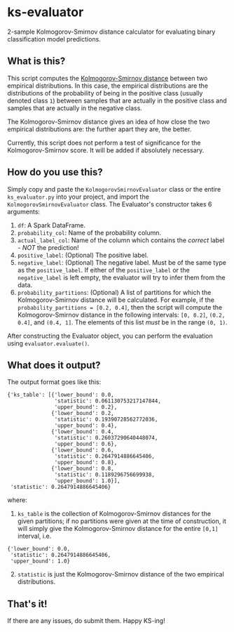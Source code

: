 # ks-evaluator
2-sample Kolmogorov-Smirnov distance calculator for evaluating binary classification model predictions.

## What is this?
This script computes the [Kolmogorov-Smirnov distance](https://en.wikipedia.org/wiki/Kolmogorov%E2%80%93Smirnov_test#Two-sample_Kolmogorov%E2%80%93Smirnov_test) between two empirical distributions. In this case, the empirical distributions are the distributions of the probability of being in the positive class (usually denoted class `1`) between samples that are actually in the positive class and samples that are actually in the negative class.

The Kolmogorov-Smirnov distance gives an idea of how close the two empirical distributions are: the further apart they are, the better.

Currently, this script does not perform a test of significance for the Kolmogorov-Smirnov score. It will be added if absolutely necessary.

## How do you use this?
Simply copy and paste the `KolmogorovSmirnovEvaluator` class or the entire `ks_evaluator.py` into your project, and import the `KolmogorovSmirnovEvaluator` class. The Evaluator's constructor takes 6 arguments:
1. `df`: A Spark DataFrame.
1. `probability_col`: Name of the probability column.
1. `actual_label_col`: Name of the column which contains the *correct* label - *NOT* the prediction!
1. `positive_label`: (Optional) The positive label.
1. `negative_label`: (Optional) The negative label. Must be of the same type as the `positive_label`. If either of the `positive_label` or the `negative_label` is left empty, the evaluator will try to infer them from the data.
1. `probability_partitions`: (Optional) A list of partitions for which the Kolmogorov-Smirnov distance will be calculated. For example, if the `probability_partitions = [0.2, 0.4]`, then the script will compute the Kolmogorov-Smirnov distance in the following intervals: `[0, 0.2]`, `(0.2, 0.4]`, and `(0.4, 1]`. The elements of this list *must* be in the range `(0, 1)`.

After constructing the Evaluator object, you can perform the evaluation using `evaluator.evaluate()`.

## What does it output?
The output format goes like this:
```
{'ks_table': [{'lower_bound': 0.0,
               'statistic': 0.061130753217147844,
               'upper_bound': 0.2},
              {'lower_bound': 0.2,
               'statistic': 0.19390728562772036,
               'upper_bound': 0.4},
              {'lower_bound': 0.4,
               'statistic': 0.26037290640448074,
               'upper_bound': 0.6},
              {'lower_bound': 0.6,
               'statistic': 0.2647914886645406,
               'upper_bound': 0.8},
              {'lower_bound': 0.8,
               'statistic': 0.1189296756699938,
               'upper_bound': 1.0}],
 'statistic': 0.2647914886645406}
```
where:
1. `ks_table` is the collection of Kolmogorov-Smirnov distances for the given partitions; if no partitions were given at the time of construction, it will simply give the Kolmogorov-Smirnov distance for the entire `[0,1]` interval, i.e.
```
{'lower_bound': 0.0,
 'statistic': 0.2647914886645406,
 'upper_bound': 1.0}
```
2. `statistic` is just the Kolmogorov-Smirnov distance of the two empirical distributions.

## That's it!
If there are any issues, do submit them. Happy KS-ing!
